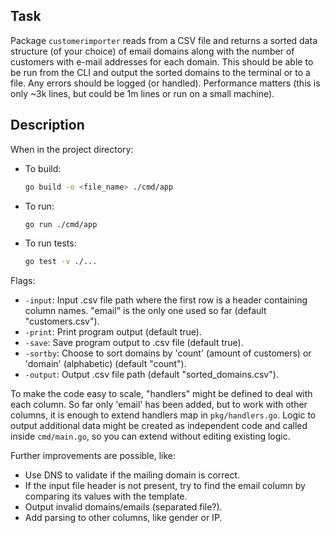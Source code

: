 ## Task

Package `customerimporter` reads from a CSV file and returns a sorted data structure (of your choice) of email domains along with the number of customers with e-mail addresses for each domain. This should be able to be run from the CLI and output the sorted domains to the terminal or to a file. Any errors should be logged (or handled). Performance matters (this is only ~3k lines, but could be 1m lines or run on a small machine).

## Description

When in the project directory:

- To build:
    ```bash
    go build -o <file_name> ./cmd/app 
    ```

- To run:
    ```bash
    go run ./cmd/app
    ```

- To run tests:
    ```bash
    go test -v ./...
    ```

Flags:

- `-input`: Input .csv file path where the first row is a header containing column names. "email" is the only one used so far (default "customers.csv").
- `-print`: Print program output (default true).
- `-save`: Save program output to .csv file (default true).
- `-sortby`: Choose to sort domains by 'count' (amount of customers) or 'domain' (alphabetic) (default "count").
- `-output`: Output .csv file path (default "sorted_domains.csv").

To make the code easy to scale, "handlers" might be defined to deal with each column. So far only 'email' has been added, but to work with other columns, it is enough to extend handlers map in `pkg/handlers.go`. Logic to output additional data might be created as independent code and called inside `cmd/main.go`, so you can extend without editing existing logic.


Further improvements are possible, like:

- Use DNS to validate if the mailing domain is correct.
- If the input file header is not present, try to find the email column by comparing its values with the template.
- Output invalid domains/emails (separated file?).
- Add parsing to other columns, like gender or IP.


